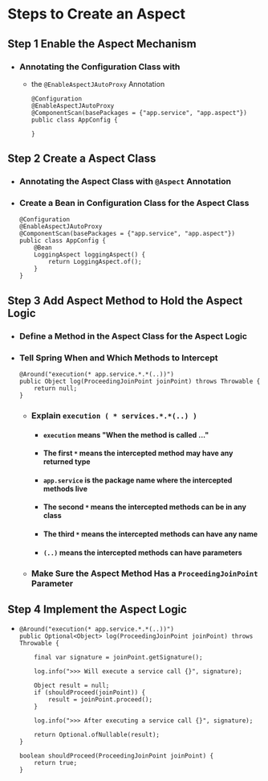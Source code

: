 # Steps to Create an Aspect

## Step 1 Enable the Aspect Mechanism
- ### Annotating the Configuration Class with 
  - the  ``` @EnableAspectJAutoProxy ``` Annotation
    ``` 
    @Configuration
    @EnableAspectJAutoProxy
    @ComponentScan(basePackages = {"app.service", "app.aspect"})
    public class AppConfig {
    
    }
    ```

## Step 2 Create a Aspect Class 
- ### Annotating the Aspect Class with ``` @Aspect ``` Annotation
- ### Create a Bean in Configuration Class for the Aspect Class
    ```
    @Configuration
    @EnableAspectJAutoProxy
    @ComponentScan(basePackages = {"app.service", "app.aspect"})
    public class AppConfig {
        @Bean
        LoggingAspect loggingAspect() {
            return LoggingAspect.of();
        }
    }
    ```

## Step 3 Add Aspect Method to Hold the Aspect Logic
- ### Define a Method in the Aspect Class for the Aspect Logic 
- ### Tell Spring When and Which Methods to Intercept 
    ``` 
    @Around("execution(* app.service.*.*(..))")
    public Object log(ProceedingJoinPoint joinPoint) throws Throwable {
        return null;
    }
    ```
  - ### Explain ``` execution ( * services.*.*(..) ) ```
    - #### ``` execution ``` means "When the method is called ..."
    - #### The first ``` * ``` means the intercepted method may have any returned type 
    - #### ``` app.service ``` is the package name where the intercepted methods live
    - #### The second ``` * ``` means the intercepted methods can be in any class
    - #### The third ``` * ``` means the intercepted methods can have any name 
    - #### ``` (..) ``` means the intercepted methods can have parameters
  - ### Make Sure the Aspect Method Has a ``` ProceedingJoinPoint ``` Parameter

## Step 4 Implement the Aspect Logic 
  - ``` 
    @Around("execution(* app.service.*.*(..))")
    public Optional<Object> log(ProceedingJoinPoint joinPoint) throws Throwable {

        final var signature = joinPoint.getSignature();

        log.info(">>> Will execute a service call {}", signature);

        Object result = null;
        if (shouldProceed(joinPoint)) {
            result = joinPoint.proceed();
        }

        log.info(">>> After executing a service call {}", signature);

        return Optional.ofNullable(result);
    }

    boolean shouldProceed(ProceedingJoinPoint joinPoint) {
        return true;
    }
    ```